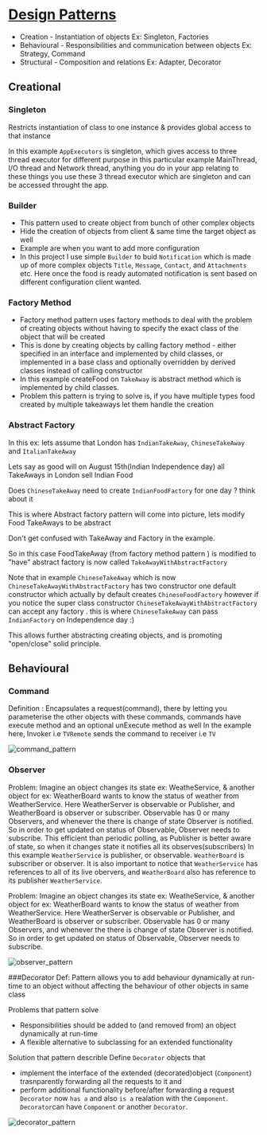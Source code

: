 # [Design Patterns](https://en.wikipedia.org/wiki/Software_design_pattern)

* Creation -  Instantiation of objects Ex: Singleton, Factories
* Behavioural - Responsibilities and communication between objects Ex: Strategy, Command
* Structural - Composition and relations Ex: Adapter, Decorator 

## Creational
### Singleton
Restricts instantiation of class to one instance & provides global access to that instance

In this example ```AppExecutors``` is singleton, which gives access to three thread executor for different purpose 
in this particular example MainThread, I/O thread and Network thread, anything you do in your app relating to these things you 
use these 3 thread executor which are singleton and can be accessed throught the app.

### Builder
 * This pattern used to create object from bunch of other complex objects
 * Hide the creation of objects from client & same time the target object as well 
 * Example are when you want to add more configuration 
 * In this project I use simple ```Builder``` to buid ```Notification``` which is made up of more complex objects ```Title```, ```Message```, ```Contact```, and ```Attachments``` etc. Here once the food is ready automated notification is sent based on different configuration client wanted.

### Factory Method
* Factory method pattern uses factory methods to deal with the problem of creating objects
without having to specify the exact class of the object that will be created
* This is done by creating objects by calling factory method - either specified in an interface and implemented by child classes,
or implemented in a base class and optionally overridden by derived classes instead of calling constructor
* In this example createFood on ```TakeAway``` is abstract method which is implemented by child classes.
* Problem this pattern is trying to solve is, if you have multiple types food created by multiple takeaways let them handle the creation


### Abstract Factory
In this ex: lets assume that London has ```IndianTakeAway```, ```ChineseTakeAway``` and ```ItalianTakeAway```

Lets say as good will on August 15th(Indian Independence day) all TakeAways in London sell Indian Food

Does ```ChineseTakeAway``` need to create ```IndianFoodFactory``` for one day ? think about it

This is where Abstract factory pattern will come into picture, lets modify Food TakeAways to be abstract

Don't get confused with TakeAway and Factory in the example.

So in this case FoodTakeAway (from factory method pattern ) is modified to "have" abstract factory is now called ```TakeAwayWithAbstractFactory```

Note that in example ```ChineseTakeAway``` which is now ```ChineseTakeAwayWithAbstractFactory``` has two constructor
one default constructor which actually by default creates ```ChineseFoodFactory``` however if you notice the super class constructor
```ChineseTakeAwayWithAbstractFactory``` can accept any factory . this is where ```ChineseTakeAway``` can pass ```IndianFactory``` on Independence day :)

This allows further abstracting creating objects, and is promoting "open/close" solid principle.

## Behavioural
### Command
  Definition : Encapsulates a request(command), there by letting you parameterise the other objects with these commands, 
  commands have execute method and an optional unExecute method as well
  In the example here, Invoker i.e ```TVRemote``` sends the command to receiver i.e ```TV```
  
![command_pattern](https://user-images.githubusercontent.com/16775510/48675628-26c41e00-eb53-11e8-98f5-80f18fef5bfb.jpeg)
 
  ### Observer
  Problem: Imagine an object changes its state ex: WeatheService, & another object for ex: WeatherBoard wants to know the status of weather from WeatherService. Here WeatherServer is observable or Publisher, and WeatherBoard is observer or subscriber. Observable has 0 or many Observers, and whenever the there is change of state Observer is notified. So in order to get updated on status of Observable, Observer needs to subscribe. 
  This efficient than periodic polling, as Publisher is better aware of state, so when it changes state it notifies all its observes(subscribers)
  In this example ```WeatherService``` is publisher, or observable. ```WeatherBoard``` is subscriber or observer. It is also important to notice that ```WeatherService``` has references to all of its live obervers, and ```WeatherBoard``` also has reference to its publisher ```WeatherService```.
  
  Problem: Imagine an object changes its state ex: WeatheService, & another object for ex: WeatherBoard wants to know the status of weather from WeatherService. Here WeatherServer is observable or Publisher, and WeatherBoard is observer or subscriber. Observable has 0 or many Observers, and whenever the there is change of state Observer is notified. So in order to get updated on status of Observable, Observer needs to subscribe. 
  
![observer_pattern](https://user-images.githubusercontent.com/16775510/48675621-0f853080-eb53-11e8-85a0-565ebd701d7d.jpg)

###Decorator
Def: Pattern allows you to add behaviour dynamically at run-time to an object without affecting the behaviour of other objects in same class

Problems that pattern solve
 * Responsibilities should be added to (and removed from) an object dynamically at run-time
 * A flexible alternative to subclassing for an extended functionality 
 
 Solution that pattern describle
  Define ```Decorator``` objects that 
   * implement the interface of the extended (decorated)object (```Component```) trasnparently forwarding all the requests to it and 
   * perform additional functionality before/after forwarding a request
   ```Decorator``` now ```has a``` and also ```is a``` realation with the ```Component```. ```Decorator```can have ```Component``` or another ```Decorator```.
   
   ![decorator_pattern](https://user-images.githubusercontent.com/16775510/48702133-06926e80-ebe8-11e8-97ff-4dfb9b88f7a0.jpeg)
   
